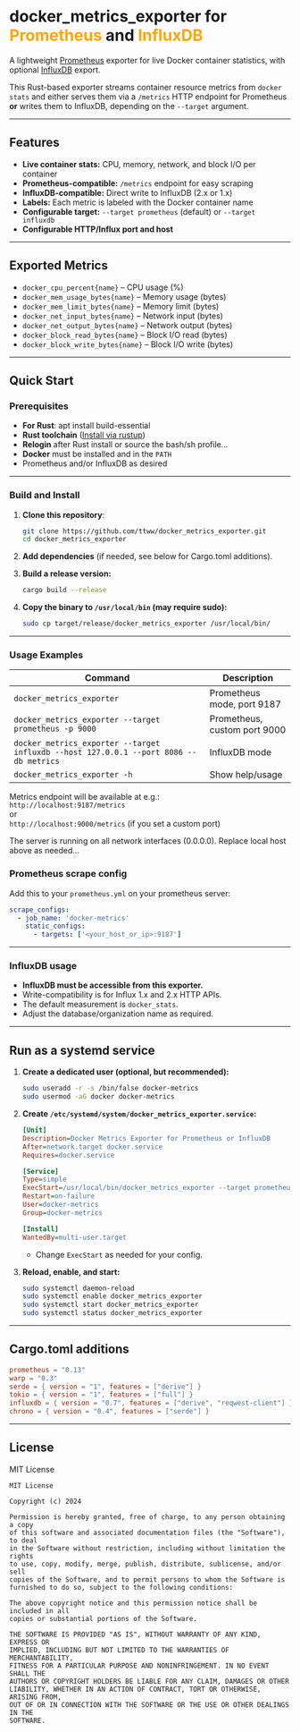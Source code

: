 
# docker_metrics_exporter for <span style="color:orange">Prometheus</span> and <span style="color:orange">InfluxDB</span>

A lightweight [Prometheus](https://prometheus.io/) exporter for live Docker container statistics, with optional [InfluxDB](https://www.influxdata.com) export.

This Rust-based exporter streams container resource metrics from `docker stats` and either serves them via a `/metrics` HTTP endpoint for Prometheus **or** writes them to InfluxDB, depending on the `--target` argument.

---

## Features

- **Live container stats:** CPU, memory, network, and block I/O per container
- **Prometheus-compatible:** `/metrics` endpoint for easy scraping
- **InfluxDB-compatible:** Direct write to InfluxDB (2.x or 1.x)
- **Labels:** Each metric is labeled with the Docker container name
- **Configurable target:** `--target prometheus` (default) or `--target influxdb`
- **Configurable HTTP/Influx port and host**

---

## Exported Metrics

- `docker_cpu_percent{name}` – CPU usage (%)
- `docker_mem_usage_bytes{name}` – Memory usage (bytes)
- `docker_mem_limit_bytes{name}` – Memory limit (bytes)
- `docker_net_input_bytes{name}` – Network input (bytes)
- `docker_net_output_bytes{name}` – Network output (bytes)
- `docker_block_read_bytes{name}` – Block I/O read (bytes)
- `docker_block_write_bytes{name}` – Block I/O write (bytes)

---

## Quick Start

### Prerequisites

- **For Rust**: apt install build-essential
- **Rust toolchain** ([Install via rustup](https://rustup.rs/))
- **Relogin** after Rust install or source the bash/sh profile...
- **Docker** must be installed and in the `PATH`
- Prometheus and/or InfluxDB as desired

---

### Build and Install

1. **Clone this repository**:
    ```sh
    git clone https://github.com/ttww/docker_metrics_exporter.git
    cd docker_metrics_exporter
    ```

2. **Add dependencies** (if needed, see below for Cargo.toml additions).

3. **Build a release version:**
    ```sh
    cargo build --release
    ```

4. **Copy the binary to `/usr/local/bin` (may require sudo):**
    ```sh
    sudo cp target/release/docker_metrics_exporter /usr/local/bin/
    ```

---

### Usage Examples

| Command                                             | Description                        |
|-----------------------------------------------------|------------------------------------|
| `docker_metrics_exporter`                           | Prometheus mode, port 9187         |
| `docker_metrics_exporter --target prometheus -p 9000` | Prometheus, custom port 9000     |
| `docker_metrics_exporter --target influxdb --host 127.0.0.1 --port 8086 --db metrics` | InfluxDB mode |
| `docker_metrics_exporter -h`                        | Show help/usage                    |

Metrics endpoint will be available at e.g.:  
`http://localhost:9187/metrics`  
or  
`http://localhost:9000/metrics` (if you set a custom port)

The server is running on all network interfaces (0.0.0.0). Replace local host above as needed...

### Prometheus scrape config

Add this to your `prometheus.yml` on your prometheus server:

```yaml
scrape_configs:
  - job_name: 'docker-metrics'
    static_configs:
      - targets: ['<your_host_or_ip>:9187']
```

---

### InfluxDB usage

- **InfluxDB must be accessible from this exporter.**
- Write-compatibility is for Influx 1.x and 2.x HTTP APIs.
- The default measurement is `docker_stats`.
- Adjust the database/organization name as required.

---

## Run as a systemd service

1. **Create a dedicated user (optional, but recommended):**
    ```sh
    sudo useradd -r -s /bin/false docker-metrics
    sudo usermod -aG docker docker-metrics
    ```

2. **Create `/etc/systemd/system/docker_metrics_exporter.service`:**
    ```ini
    [Unit]
    Description=Docker Metrics Exporter for Prometheus or InfluxDB
    After=network.target docker.service
    Requires=docker.service

    [Service]
    Type=simple
    ExecStart=/usr/local/bin/docker_metrics_exporter --target prometheus -p 9187
    Restart=on-failure
    User=docker-metrics
    Group=docker-metrics

    [Install]
    WantedBy=multi-user.target
    ```
   - Change `ExecStart` as needed for your config.

3. **Reload, enable, and start:**
    ```sh
    sudo systemctl daemon-reload
    sudo systemctl enable docker_metrics_exporter
    sudo systemctl start docker_metrics_exporter
    sudo systemctl status docker_metrics_exporter
    ```

---

## Cargo.toml additions

```toml
prometheus = "0.13"
warp = "0.3"
serde = { version = "1", features = ["derive"] }
tokio = { version = "1", features = ["full"] }
influxdb = { version = "0.7", features = ["derive", "reqwest-client"] }
chrono = { version = "0.4", features = ["serde"] }
```

---

## License

MIT License

```
MIT License

Copyright (c) 2024

Permission is hereby granted, free of charge, to any person obtaining a copy
of this software and associated documentation files (the "Software"), to deal
in the Software without restriction, including without limitation the rights
to use, copy, modify, merge, publish, distribute, sublicense, and/or sell
copies of the Software, and to permit persons to whom the Software is
furnished to do so, subject to the following conditions:

The above copyright notice and this permission notice shall be included in all
copies or substantial portions of the Software.

THE SOFTWARE IS PROVIDED "AS IS", WITHOUT WARRANTY OF ANY KIND, EXPRESS OR
IMPLIED, INCLUDING BUT NOT LIMITED TO THE WARRANTIES OF MERCHANTABILITY,
FITNESS FOR A PARTICULAR PURPOSE AND NONINFRINGEMENT. IN NO EVENT SHALL THE
AUTHORS OR COPYRIGHT HOLDERS BE LIABLE FOR ANY CLAIM, DAMAGES OR OTHER
LIABILITY, WHETHER IN AN ACTION OF CONTRACT, TORT OR OTHERWISE, ARISING FROM,
OUT OF OR IN CONNECTION WITH THE SOFTWARE OR THE USE OR OTHER DEALINGS IN THE
SOFTWARE.
```


